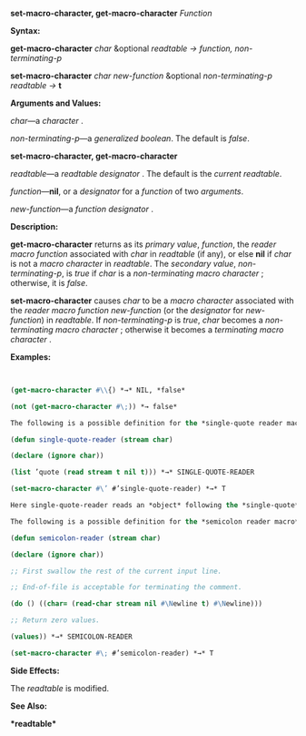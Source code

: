 **set-macro-character, get-macro-character** *Function* 



**Syntax:** 



**get-macro-character** *char* &amp;optional *readtable → function, non-terminating-p* 



**set-macro-character** *char new-function* &amp;optional *non-terminating-p readtable →* **t** 



**Arguments and Values:** 



*char*—a *character* . 



*non-terminating-p*—a *generalized boolean*. The default is *false*. 







 



 



**set-macro-character, get-macro-character** 



*readtable*—a *readtable designator* . The default is the *current readtable*. 



*function*—**nil**, or a *designator* for a *function* of two *arguments*. 



*new-function*—a *function designator* . 



**Description:** 



**get-macro-character** returns as its *primary value*, *function*, the *reader macro function* associated with *char* in *readtable* (if any), or else **nil** if *char* is not a *macro character* in *readtable*. The *secondary value*, *non-terminating-p*, is *true* if *char* is a *non-terminating macro character* ; otherwise, it is *false*. 



**set-macro-character** causes *char* to be a *macro character* associated with the *reader macro function new-function* (or the *designator* for *new-function*) in *readtable*. If *non-terminating-p* is *true*, *char* becomes a *non-terminating macro character* ; otherwise it becomes a *terminating macro character* . 



**Examples:**
```lisp
 

(get-macro-character #\\{) *→* NIL, *false* 

(not (get-macro-character #\;)) *→ false* 

The following is a possible definition for the *single-quote reader macro* in *standard syntax* : 

(defun single-quote-reader (stream char) 

(declare (ignore char)) 

(list ’quote (read stream t nil t))) *→* SINGLE-QUOTE-READER 

(set-macro-character #\’ #’single-quote-reader) *→* T 

Here single-quote-reader reads an *object* following the *single-quote* and returns a *list* of **quote** and that *object*. The *char* argument is ignored. 

The following is a possible definition for the *semicolon reader macro* in *standard syntax* : 

(defun semicolon-reader (stream char) 

(declare (ignore char)) 

;; First swallow the rest of the current input line. 

;; End-of-file is acceptable for terminating the comment. 

(do () ((char= (read-char stream nil #\Newline t) #\Newline))) 

;; Return zero values. 

(values)) *→* SEMICOLON-READER 

(set-macro-character #\; #’semicolon-reader) *→* T 


```
**Side Effects:** 



The *readtable* is modified. 



**See Also:** 



**\*readtable\*** 







 



 



